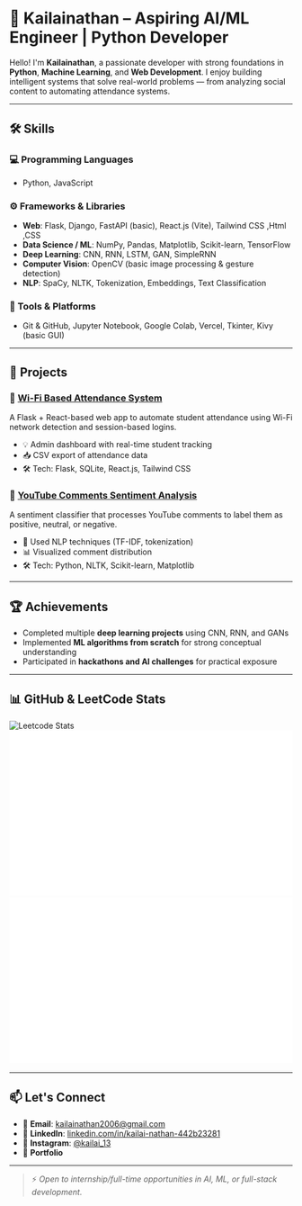 # 💼 Kailainathan – Aspiring AI/ML Engineer | Python Developer

Hello! I'm **Kailainathan**, a passionate developer with strong foundations in **Python**, **Machine Learning**, and **Web Development**. I enjoy building intelligent systems that solve real-world problems — from analyzing social content to automating attendance systems.

---

## 🛠️ Skills

### 💻 Programming Languages
- Python, JavaScript

### ⚙️ Frameworks & Libraries
- **Web**: Flask, Django, FastAPI (basic), React.js (Vite), Tailwind CSS ,Html ,CSS
- **Data Science / ML**: NumPy, Pandas, Matplotlib, Scikit-learn, TensorFlow
- **Deep Learning**: CNN, RNN, LSTM, GAN, SimpleRNN
- **Computer Vision**: OpenCV (basic image processing & gesture detection)
- **NLP**: SpaCy, NLTK, Tokenization, Embeddings, Text Classification

### 🧰 Tools & Platforms
- Git & GitHub, Jupyter Notebook, Google Colab, Vercel, Tkinter, Kivy (basic GUI)

---

## 🚀 Projects

### 🔷 [Wi-Fi Based Attendance System](https://github.com/kailai-13/True_Wifi_Attendance)
A Flask + React-based web app to automate student attendance using Wi-Fi network detection and session-based logins.
- 💡 Admin dashboard with real-time student tracking
- 📥 CSV export of attendance data
- 🛠️ Tech: Flask, SQLite, React.js, Tailwind CSS

### 🔷 [YouTube Comments Sentiment Analysis](https://github.com/kailai-13/Youtube_Comments_Analysis)
A sentiment classifier that processes YouTube comments to label them as positive, neutral, or negative.
- 🧠 Used NLP techniques (TF-IDF, tokenization)
- 📊 Visualized comment distribution
- 🛠️ Tech: Python, NLTK, Scikit-learn, Matplotlib

---

## 🏆 Achievements

- Completed multiple **deep learning projects** using CNN, RNN, and GANs
- Implemented **ML algorithms from scratch** for strong conceptual understanding
- Participated in **hackathons and AI challenges** for practical exposure

---

## 📊 GitHub & LeetCode Stats

![Leetcode Stats](https://leetcard.jacoblin.cool/kailainathan_13)
![](https://raw.githubusercontent.com/kailai-13/stats_for_me/master/generated/overview.svg#gh-dark-mode-only)
![](https://raw.githubusercontent.com/kailai-13/stats_for_me/master/generated/languages.svg#gh-dark-mode-only)

---

## 📫 Let's Connect

- 📧 **Email**: [kailainathan2006@gmail.com](mailto:kailainathan2006@gmail.com)
- 🔗 **LinkedIn**: [linkedin.com/in/kailai-nathan-442b23281](https://www.linkedin.com/in/kailai-nathan-442b23281/)
- 📸 **Instagram**: [@kailai_13](https://www.instagram.com/kailai_13/)
- 🧠 **Portfolio** 
---

> ⚡ *Open to internship/full-time opportunities in AI, ML, or full-stack development.*

